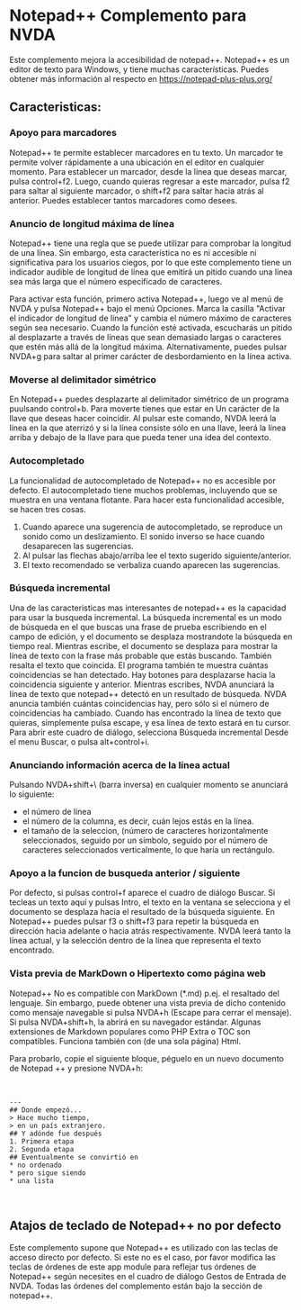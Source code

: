 ﻿# Notepad++ Complemento para NVDA #

Este complemento mejora la accesibilidad de notepad++. Notepad++ es un editor de texto para Windows, y tiene muchas características. Puedes obtener más información al respecto en <https://notepad-plus-plus.org/>

## Caracteristicas:

### Apoyo para marcadores

Notepad++ te permite establecer marcadores en tu texto.
Un marcador te permite volver rápidamente a una ubicación en el editor en cualquier momento.
Para establecer un marcador, desde la línea que deseas marcar, pulsa control+f2.
Luego, cuando quieras regresar a este marcador, pulsa f2 para saltar al siguiente marcador, o shift+f2 para saltar hacia atrás al anterior.
Puedes establecer tantos marcadores como desees.

### Anuncio de longitud máxima de línea

Notepad++ tiene una regla que se puede utilizar para comprobar la longitud de una línea. Sin embargo, esta característica no es ni accesible ni significativa para los usuarios ciegos, por lo que este complemento tiene un indicador audible 
de longitud de línea que emitirá un pitido cuando una línea sea más larga que el número especificado de caracteres.

Para activar esta función, primero activa Notepad++, luego ve al menú de NVDA y pulsa Notepad++
bajo el menú Opciones. Marca la casilla "Activar el indicador de longitud de línea" y cambia el número máximo de caracteres según sea necesario. Cuando la función esté activada, escucharás un pitido al desplazarte a través de líneas que sean demasiado largas o caracteres que estén más allá de la longitud máxima. Alternativamente, puedes pulsar NVDA+g para saltar al primer carácter de desbordamiento en la línea activa.

### Moverse al delimitador simétrico

En Notepad++ puedes desplazarte al delimitador simétrico de un programa puulsando control+b. 
Para moverte tienes que estar en Un carácter de la llave que deseas hacer coincidir.
Al pulsar este comando, NVDA leerá la línea en la que aterrizó y si la línea consiste sólo en una llave, leerá la línea arriba y debajo de la llave para que pueda tener una idea del contexto.

### Autocompletado

La funcionalidad de autocompletado de Notepad++ no es accesible por defecto. El autocompletado tiene muchos problemas, incluyendo que se muestra en una ventana flotante. Para hacer esta funcionalidad accesible, se hacen tres cosas. 

1. Cuando aparece una sugerencia de autocompletado, se reproduce un sonido como un deslizamiento. El sonido inverso se hace cuando desaparecen las sugerencias.
2. Al pulsar las flechas abajo/arriba lee el texto sugerido siguiente/anterior. 
3. El texto recomendado se verbaliza cuando aparecen las sugerencias.

### Búsqueda incremental

Una de las caracteristicas mas interesantes de notepad++ es la capacidad para usar la busqueda incremental. 
La búsqueda incremental es un modo de búsqueda en el que buscas una frase de prueba escribiendo en el campo de edición, y el documento se desplaza mostrandote la búsqueda en tiempo real. 
Mientras escribe, el documento se desplaza para mostrar la línea de texto con la frase más probable que estás buscando. También resalta el texto que coincida.
El programa también te muestra cuántas coincidencias se han detectado. Hay botones para desplazarse hacia la coincidencia siguiente y anterior.
Mientras escribes, NVDA anunciará la línea de texto que notepad++ detectó en un resultado de búsqueda. NVDA anuncia también cuántas coincidencias hay, pero sólo si el número de coincidencias ha cambiado. 
Cuando has encontrado la línea de texto que quieras, simplemente pulsa escape, y esa línea de texto estará en tu cursor.
Para abrir este cuadro de diálogo, selecciona Búsqueda incremental Desde el menu Buscar, o pulsa alt+control+i.

### Anunciando información acerca de la línea actual

Pulsando NVDA+shift+\ (barra inversa) en cualquier momento se anunciará lo siguiente:

* el número de línea
* el número de la columna, es decir, cuán lejos estás en la línea.
* el tamaño de la seleccion, (número de caracteres horizontalmente seleccionados, seguido por un símbolo, seguido por el número de caracteres seleccionados verticalmente, lo que haría un rectángulo.
 
### Apoyo a la funcion de busqueda anterior / siguiente

Por defecto, si pulsas control+f aparece el cuadro de diálogo Buscar. 
Si tecleas un texto aquí y pulsas Intro, el texto en la ventana se selecciona y el documento se desplaza hacia el resultado de la búsqueda siguiente.
En Notepad++ puedes pulsar f3 o shift+f3 para repetir la búsqueda en dirección hacia adelante o hacia atrás respectivamente. 
NVDA leerá tanto la línea actual, y la selección dentro de la línea que representa el texto encontrado.

### Vista previa de MarkDown o Hipertexto como página web 

Notepad++ No es compatible con MarkDown (*.md) p.ej. el resaltado del lenguaje. 
Sin embargo, puede obtener una vista previa de dicho contenido como mensaje navegable si pulsa NVDA+h (Escape para cerrar el mensaje). 
Si pulsa NVDA+shift+h, la abrirá en su navegador estándar. 
Algunas extensiones de Markdown populares como PHP Extra o TOC son compatibles. 
Funciona también con (de una sola página) Html. 

Para probarlo, copie el siguiente bloque, péguelo en un nuevo documento de Notepad ++ y presione NVDA+h:

<br>

    ---
    ## Donde empezó...  
    > Hace mucho tiempo,  
    > en un país extranjero.  
    ## Y adónde fue después  
    1. Primera etapa  
    2. Segunda etapa  
    ## Eventualmente se convirtió en  
    * no ordenado  
    * pero sigue siendo  
    * una lista  

<br>

## Atajos de teclado de Notepad++ no por defecto

Este complemento supone que Notepad++ es utilizado con las teclas de acceso directo por defecto. 
Si este no es el caso, por favor modifica las teclas de órdenes de este app module para reflejar tus órdenes de Notepad++ según necesites en el cuadro de diálogo Gestos de Entrada de NVDA.
Todas las órdenes del complemento están bajo la sección de notepad++.